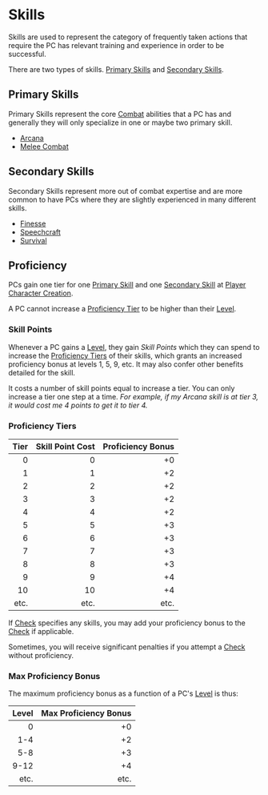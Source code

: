 # Skills

Skills are used to represent the category of frequently taken actions that require the PC has relevant training and experience in order to be successful.

There are two types of skills. [Primary Skills](Skills.md#Primary%20Skills) and [Secondary Skills](Skills.md#Secondary%20Skills).

## Primary Skills

Primary Skills represent the core [Combat](../../Game%20Procedures/Combat/Combat.md) abilities that a PC has and generally they will only specialize in one or maybe two primary skill.

- [Arcana](Primary%20Skills/Arcana.md)
- [Melee Combat](Primary%20Skills/Melee%20Combat.md)

## Secondary Skills

Secondary Skills represent more out of combat expertise and are more common to have PCs where they are slightly experienced in many different skills.

- [Finesse](Secondary%20Skills/Finesse.md)
- [Speechcraft](Secondary%20Skills/Speechcraft.md)
- [Survival](Secondary%20Skills/Survival.md)

## Proficiency

PCs gain one tier for one [Primary Skill](Skills.md#Primary%20Skills) and one [Secondary Skill](Skills.md#Secondary%20Skills) at [Player Character Creation](../../Character%20Creation/Player%20Character%20Creation.md).

A PC cannot increase a [Proficiency Tier](Skills.md#Proficiency%20Tiers) to be higher than their [Level](../Progression/Level.md).

### Skill Points

Whenever a PC gains a [Level](../Progression/Level.md), they gain *Skill Points* which they can spend to increase the [Proficiency Tiers](Skills.md#Proficiency%20Tiers) of their skills, which grants an increased proficiency bonus at levels 1, 5, 9, etc. It may also confer other benefits detailed for the skill.

It costs a number of skill points equal to increase a tier. You can only increase a tier one step at a time. *For example, if my Arcana skill is at tier 3, it would cost me 4 points to get it to tier 4.*

### Proficiency Tiers

| Tier | Skill Point Cost | Proficiency Bonus |
| ---: | ---------------: | ----------------: |
|    0 |                0 |                +0 |
|    1 |                1 |                +2 |
|    2 |                2 |                +2 |
|    3 |                3 |                +2 |
|    4 |                4 |                +2 |
|    5 |                5 |                +3 |
|    6 |                6 |                +3 |
|    7 |                7 |                +3 |
|    8 |                8 |                +3 |
|    9 |                9 |                +4 |
|   10 |               10 |                +4 |
| etc. |             etc. |              etc. |

If [Check](../../Game%20Procedures/Core%20Procedures/Check.md) specifies any skills, you may add your proficiency bonus to the [Check](../../Game%20Procedures/Core%20Procedures/Check.md) if applicable.

Sometimes, you will receive significant penalties if you attempt a [Check](../../Game%20Procedures/Core%20Procedures/Check.md) without proficiency.

### Max Proficiency Bonus

The maximum proficiency bonus as a function of a PC's [Level](../Progression/Level.md) is thus:

| Level | Max Proficiency Bonus |
| ----: | --------------------: |
|     0 |                    +0 |
|   1-4 |                    +2 |
|   5-8 |                    +3 |
|  9-12 |                    +4 |
|  etc. |                  etc. |

